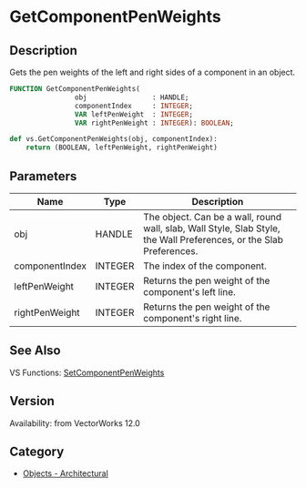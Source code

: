 # GetComponentPenWeights

## Description
Gets the pen weights of the left and right sides of a component in an object.

```pascal
FUNCTION GetComponentPenWeights(
				obj                : HANDLE;
				componentIndex     : INTEGER;
				VAR leftPenWeight  : INTEGER;
				VAR rightPenWeight : INTEGER): BOOLEAN;
```

```python
def vs.GetComponentPenWeights(obj, componentIndex):
    return (BOOLEAN, leftPenWeight, rightPenWeight)
```

## Parameters
|Name|Type|Description|
|---|---|---|
|obj|HANDLE|The object. Can be a wall, round wall, slab, Wall Style, Slab Style, the Wall Preferences, or the Slab Preferences.|
|componentIndex|INTEGER|The index of the component.|
|leftPenWeight|INTEGER|Returns the pen weight of the component's left line.|
|rightPenWeight|INTEGER|Returns the pen weight of the component's right line.|

## See Also
VS Functions:
[SetComponentPenWeights](SetComponentPenWeights.md)

## Version
Availability: from VectorWorks 12.0

## Category
* [Objects - Architectural](../Categories/Objects%20-%20Architectural.md)
